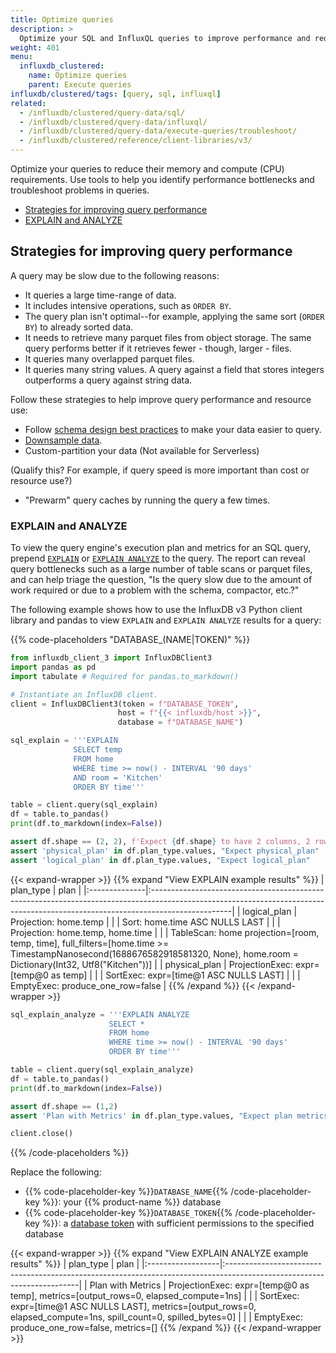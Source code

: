 ```yaml
---
title: Optimize queries
description: >
  Optimize your SQL and InfluxQL queries to improve performance and reduce their memory and compute (CPU) requirements.
weight: 401
menu:
  influxdb_clustered:
    name: Optimize queries
    parent: Execute queries
influxdb/clustered/tags: [query, sql, influxql]
related:
  - /influxdb/clustered/query-data/sql/
  - /influxdb/clustered/query-data/influxql/
  - /influxdb/clustered/query-data/execute-queries/troubleshoot/
  - /influxdb/clustered/reference/client-libraries/v3/
---
```


Optimize your queries to reduce their memory and compute (CPU) requirements.
Use tools to help you identify performance bottlenecks and troubleshoot problems in queries.

<!-- TOC -->

- [Strategies for improving query performance](#strategies-for-improving-query-performance)
- [EXPLAIN and ANALYZE](#explain-and-analyze)


## Strategies for improving query performance

A query may be slow due to the following reasons:

- It queries a large time-range of data.
- It includes intensive operations, such as `ORDER BY`.
- The query plan isn't optimal--for example, applying the same sort (`ORDER BY`) to already sorted data.
- It needs to retrieve many parquet files from object storage. The same query performs better if it retrieves fewer - though, larger - files.
- It queries many overlapped parquet files.
- It queries many string values. A query against a field that stores integers outperforms a query against string data.

Follow these strategies to help improve query performance and resource use:

- Follow [schema design best practices](/influxdb/clustered/write-data/best-practices/schema-design/) to make your data easier to query.
- [Downsample data](/influxdb/clustered/process-data/downsample/).
- Custom-partition your data (Not available for Serverless)

(Qualify this? For example, if query speed is more important than cost or resource use?)
- "Prewarm" query caches by running the query a few times.

### EXPLAIN and ANALYZE

To view the query engine's execution plan and metrics for an SQL query, prepend [`EXPLAIN`](/influxdb/clustered/reference/sql/explain/) or [`EXPLAIN ANALYZE`](/influxdb/clustered/reference/sql/explain/#explain-analyze) to the query.
The report can reveal query bottlenecks such as a large number of table scans or parquet files, and can help triage the question, "Is the query slow due to the amount of work required or due to a problem with the schema, compactor, etc.?"

The following example shows how to use the InfluxDB v3 Python client library and pandas to view `EXPLAIN` and `EXPLAIN ANALYZE` results for a query:

<!-- Import for tests and hide from users.
```python
import os
```
-->

{{% code-placeholders "DATABASE_(NAME|TOKEN)" %}}
<!--pytest-codeblocks:cont-->

```python
from influxdb_client_3 import InfluxDBClient3
import pandas as pd
import tabulate # Required for pandas.to_markdown()

# Instantiate an InfluxDB client.
client = InfluxDBClient3(token = f"DATABASE_TOKEN",
                        host = f"{{< influxdb/host >}}",
                        database = f"DATABASE_NAME")

sql_explain = '''EXPLAIN
              SELECT temp
              FROM home
              WHERE time >= now() - INTERVAL '90 days'
              AND room = 'Kitchen'
              ORDER BY time'''

table = client.query(sql_explain)
df = table.to_pandas()
print(df.to_markdown(index=False))

assert df.shape == (2, 2), f'Expect {df.shape} to have 2 columns, 2 rows'
assert 'physical_plan' in df.plan_type.values, "Expect physical_plan"
assert 'logical_plan' in df.plan_type.values, "Expect logical_plan"
```

{{< expand-wrapper >}}
{{% expand "View EXPLAIN example results" %}}
| plan_type     | plan                                                                                                                                                                           |
|:--------------|:--------------------------------------------------------------------------------------------------------------------------------------------------------------------------------|
| logical_plan  | Projection: home.temp                                                                                                                                                           |
|               |   Sort: home.time ASC NULLS LAST                                                                                                                                                |
|               |     Projection: home.temp, home.time                                                                                                                                            |
|               |       TableScan: home projection=[room, temp, time], full_filters=[home.time >= TimestampNanosecond(1688676582918581320, None), home.room = Dictionary(Int32, Utf8("Kitchen"))] |
| physical_plan | ProjectionExec: expr=[temp@0 as temp]                                                                                                                                           |
|               |   SortExec: expr=[time@1 ASC NULLS LAST]                                                                                                                                        |
|               |     EmptyExec: produce_one_row=false                                                                                                                                            |
{{% /expand %}}
{{< /expand-wrapper >}}

<!--pytest-codeblocks:cont-->

```python
sql_explain_analyze = '''EXPLAIN ANALYZE
                      SELECT *
                      FROM home
                      WHERE time >= now() - INTERVAL '90 days'
                      ORDER BY time'''

table = client.query(sql_explain_analyze)
df = table.to_pandas()
print(df.to_markdown(index=False))

assert df.shape == (1,2)
assert 'Plan with Metrics' in df.plan_type.values, "Expect plan metrics"

client.close()
```
{{% /code-placeholders %}}

Replace the following:

- {{% code-placeholder-key %}}`DATABASE_NAME`{{% /code-placeholder-key %}}: your {{% product-name %}} database
- {{% code-placeholder-key %}}`DATABASE_TOKEN`{{% /code-placeholder-key %}}: a [database token](/influxdb/clustered/admin/tokens/) with sufficient permissions to the specified database

{{< expand-wrapper >}}
{{% expand "View EXPLAIN ANALYZE example results" %}}
| plan_type         | plan                                                                                                                  |
|:------------------|:-----------------------------------------------------------------------------------------------------------------------|
| Plan with Metrics | ProjectionExec: expr=[temp@0 as temp], metrics=[output_rows=0, elapsed_compute=1ns]                                    |
|                   |   SortExec: expr=[time@1 ASC NULLS LAST], metrics=[output_rows=0, elapsed_compute=1ns, spill_count=0, spilled_bytes=0] |
|                   |     EmptyExec: produce_one_row=false, metrics=[]
{{% /expand %}}
{{< /expand-wrapper >}}
